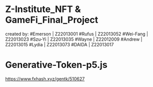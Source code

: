 # Z-Institute_NFT &amp; GameFi_Final_Project
created by:
#Emerson | Z22013001
#Rufus | Z22013052
#Wei-Fang | Z22013023
#Szu-Yi | Z22013035
#Wayne | Z22012009
#Andrew | Z22013015
#Lydia | Z22013073
#DAIDA | Z22013017

# Generative-Token-p5.js
https://www.fxhash.xyz/gentk/510627
